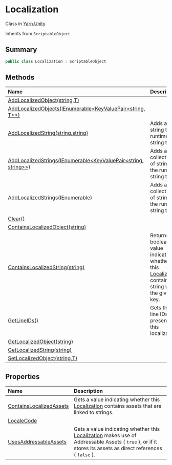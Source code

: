 # Localization

Class in [Yarn.Unity](api/csharp/yarn.unity.md)

Inherits from `ScriptableObject`

## Summary



```csharp
public class Localization : ScriptableObject
```

## Methods

|Name|Description|
|:---|:---|
|[AddLocalizedObject(string,T)](api/csharp/yarn.unity.localization.addlocalizedobject.md)||
|[AddLocalizedObjects(IEnumerable<KeyValuePair<string, T>>)](api/csharp/yarn.unity.localization.addlocalizedobjects.md)||
|[AddLocalizedString(string,string)](api/csharp/yarn.unity.localization.addlocalizedstring.md)|Adds a new string to the runtime string table.|
|[AddLocalizedStrings(IEnumerable<KeyValuePair<string, string>>)](api/csharp/yarn.unity.localization.addlocalizedstrings-1.md)|Adds a collection of strings to the runtime string table.|
|[AddLocalizedStrings(IEnumerable<StringTableEntry>)](api/csharp/yarn.unity.localization.addlocalizedstrings-2.md)|Adds a collection of strings to the runtime string table.|
|[Clear()](api/csharp/yarn.unity.localization.clear.md)||
|[ContainsLocalizedObject(string)](api/csharp/yarn.unity.localization.containslocalizedobject.md)||
|[ContainsLocalizedString(string)](api/csharp/yarn.unity.localization.containslocalizedstring.md)|Returns a boolean value indicating whether this  <a href="yarn.unity.localization.md">Localization</a>  contains a string with the given key.|
|[GetLineIDs()](api/csharp/yarn.unity.localization.getlineids.md)|Gets the line IDs present in this localization.|
|[GetLocalizedObject(string)](api/csharp/yarn.unity.localization.getlocalizedobject.md)||
|[GetLocalizedString(string)](api/csharp/yarn.unity.localization.getlocalizedstring.md)||
|[SetLocalizedObject(string,T)](api/csharp/yarn.unity.localization.setlocalizedobject.md)||

## Properties

|Name|Description|
|:---|:---|
|[ContainsLocalizedAssets](api/csharp/yarn.unity.localization.containslocalizedassets.md)|Gets a value indicating whether this  <a href="yarn.unity.localization.md">Localization</a>  contains assets that are linked to strings.|
|[LocaleCode](api/csharp/yarn.unity.localization.localecode.md)||
|[UsesAddressableAssets](api/csharp/yarn.unity.localization.usesaddressableassets.md)|Gets a value indicating whether this  <a href="yarn.unity.localization.md">Localization</a>  makes use of Addressable Assets ( <code>true</code> ), or if it stores its assets as direct references ( <code>false</code> ).|

